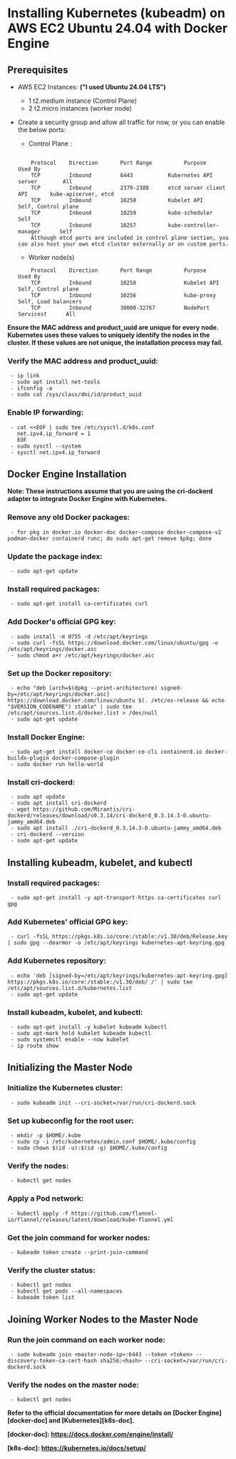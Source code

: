 # Installing Kubernetes (kubeadm) on AWS EC2 Ubuntu 24.04 with Docker Engine

## Prerequisites

* AWS EC2 Instances: **("I used Ubuntu 24.04 LTS")**
    - 1 t2.medium instance (Control Plane)
    - 2 t2.micro instances (worker node)
* Create a security group and allow all traffic for now, or you can enable the below ports:
    - Control Plane : 
    ```

        Protocol	Direction	    Port Range	        Purpose	                Used By
        TCP	        Inbound	        6443	       Kubernetes API server	    All
        TCP	        Inbound	        2379-2380      etcd server client API	    kube-apiserver, etcd
        TCP	        Inbound	        10250	       Kubelet API                  Self, Control plane
        TCP	        Inbound	        10259	       kube-scheduler	            Self
        TCP	        Inbound	        10257	       kube-controller-manager	    Self
        Although etcd ports are included in control plane section, you can also host your own etcd cluster externally or on custom ports.
    ```

    - Worker node(s)
    ```
        Protocol	Direction	    Port Range	        Purpose	                Used By
        TCP	        Inbound	        10250	            Kubelet API	            Self, Control plane
        TCP	        Inbound	        10256	            kube-proxy	            Self, Load balancers
        TCP	        Inbound	        30000-32767         NodePort Services†	    All
    ```

**Ensure the MAC address and product_uuid are unique for every node. Kubernetes uses these values to uniquely identify the nodes in the cluster. If these values are not unique, the installation process may fail.**

### Verify the MAC address and product_uuid:
```
 - ip link
 - sudo apt install net-tools
 - ifconfig -a
 - sudo cat /sys/class/dmi/id/product_uuid
```

### Enable IP forwarding:
```
 - cat <<EOF | sudo tee /etc/sysctl.d/k8s.conf
   net.ipv4.ip_forward = 1
   EOF
 - sudo sysctl --system
 - sysctl net.ipv4.ip_forward
```

## Docker Engine Installation

**Note: These instructions assume that you are using the cri-dockerd adapter to integrate Docker Engine with Kubernetes.**

### Remove any old Docker packages:
```
 - for pkg in docker.io docker-doc docker-compose docker-compose-v2 podman-docker containerd runc; do sudo apt-get remove $pkg; done
```

### Update the package index:
```
 - sudo apt-get update
```

### Install required packages:
```
 - sudo apt-get install ca-certificates curl
```

### Add Docker's official GPG key:
```
 - sudo install -m 0755 -d /etc/apt/keyrings
 - sudo curl -fsSL https://download.docker.com/linux/ubuntu/gpg -o /etc/apt/keyrings/docker.asc
 - sudo chmod a+r /etc/apt/keyrings/docker.asc
```

### Set up the Docker repository:
```
 - echo "deb [arch=$(dpkg --print-architecture) signed-by=/etc/apt/keyrings/docker.asc] https://download.docker.com/linux/ubuntu $(. /etc/os-release && echo "$VERSION_CODENAME") stable" | sudo tee /etc/apt/sources.list.d/docker.list > /dev/null
 - sudo apt-get update
```

### Install Docker Engine:
```
 - sudo apt-get install docker-ce docker-ce-cli containerd.io docker-buildx-plugin docker-compose-plugin
 - sudo docker run hello-world
```

### Install cri-dockerd:
```
 - sudo apt update
 - sudo apt install cri-dockerd
 - wget https://github.com/Mirantis/cri-dockerd/releases/download/v0.3.14/cri-dockerd_0.3.14.3-0.ubuntu-jammy_amd64.deb
 - sudo apt install ./cri-dockerd_0.3.14.3-0.ubuntu-jammy_amd64.deb
 - cri-dockerd --version
 - sudo apt-get update
```

## Installing kubeadm, kubelet, and kubectl

### Install required packages:
```
 - sudo apt-get install -y apt-transport-https ca-certificates curl gpg
```

### Add Kubernetes' official GPG key:
```
 - curl -fsSL https://pkgs.k8s.io/core:/stable:/v1.30/deb/Release.key | sudo gpg --dearmor -o /etc/apt/keyrings kubernetes-apt-keyring.gpg
```

### Add Kubernetes repository:
```
 - echo 'deb [signed-by=/etc/apt/keyrings/kubernetes-apt-keyring.gpg] https://pkgs.k8s.io/core:/stable:/v1.30/deb/ /' | sudo tee /etc/apt/sources.list.d/kubernetes.list
 - sudo apt-get update
```

### Install kubeadm, kubelet, and kubectl:
```
 - sudo apt-get install -y kubelet kubeadm kubectl
 - sudo apt-mark hold kubelet kubeadm kubectl
 - sudo systemctl enable --now kubelet
 - ip route show
```

## Initializing the Master Node

### Initialize the Kubernetes cluster:
```
 - sudo kubeadm init --cri-socket=/var/run/cri-dockerd.sock
```

### Set up kubeconfig for the root user:
```
 - mkdir -p $HOME/.kube
 - sudo cp -i /etc/kubernetes/admin.conf $HOME/.kube/config
 - sudo chown $(id -u):$(id -g) $HOME/.kube/config
```

### Verify the nodes:
```
 - kubectl get nodes
```

### Apply a Pod network:
```
 - kubectl apply -f https://github.com/flannel-io/flannel/releases/latest/download/kube-flannel.yml
```

### Get the join command for worker nodes:
```
 - kubeadm token create --print-join-command
```

### Verify the cluster status:
```
 - kubectl get nodes
 - kubectl get pods --all-namespaces
 - kubeadm token list
```
## Joining Worker Nodes to the Master Node

### Run the join command on each worker node:
```
 - sudo kubeadm join <master-node-ip>:6443 --token <token> --discovery-token-ca-cert-hash sha256:<hash> --cri-socket=/var/run/cri-dockerd.sock
```

### Verify the nodes on the master node:
```
 - kubectl get nodes
```





**Refer to the official documentation for more details on [Docker Engine][docker-doc] and [Kubernetes][k8s-doc].**

**[docker-doc]: https://docs.docker.com/engine/install/**

**[k8s-doc]: https://kubernetes.io/docs/setup/**
